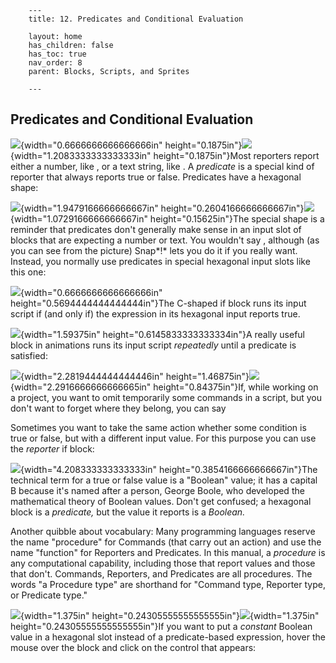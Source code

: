         ---
        title: 12. Predicates and Conditional Evaluation

        layout: home
        has_children: false
        has_toc: true
        nav_order: 8
        parent: Blocks, Scripts, and Sprites

        ---

 Predicates and Conditional Evaluation
-------------------------------------

![](image82.png){width="0.6666666666666666in"
height="0.1875in"}![](image83.png){width="1.2083333333333333in"
height="0.1875in"}Most reporters report either a number, like , or a
text string, like . A *predicate* is a special kind of reporter that
always reports true or false. Predicates have a hexagonal shape:

![](image84.png){width="1.9479166666666667in"
height="0.2604166666666667in"}![](image85.png){width="1.0729166666666667in"
height="0.15625in"}The special shape is a reminder that predicates don't
generally make sense in an input slot of blocks that are expecting a
number or text. You wouldn't say , although (as you can see from the
picture) Snap*!* lets you do it if you really want. Instead, you
normally use predicates in special hexagonal input slots like this one:

![](image86.png){width="0.6666666666666666in"
height="0.5694444444444444in"}The C-shaped if block runs its input
script if (and only if) the expression in its hexagonal input reports
true.

![](image87.png){width="1.59375in"
height="0.6145833333333334in"}A really useful block in animations runs
its input script *repeatedly* until a predicate is satisfied:

![](image88.png){width="2.2819444444444446in"
height="1.46875in"}![](image89.png){width="2.2916666666666665in"
height="0.84375in"}If, while working on a project, you want to omit
temporarily some commands in a script, but you don't want to forget
where they belong, you can say

Sometimes you want to take the same action whether some condition is
true or false, but with a different input value. For this purpose you
can use the *reporter* if block:

![](image90.png){width="4.208333333333333in"
height="0.3854166666666667in"}The technical term for a true or false
value is a "Boolean" value; it has a capital B because it's named after
a person, George Boole, who developed the mathematical theory of Boolean
values. Don't get confused; a hexagonal block is a *predicate,* but the
value it reports is a *Boolean.*

Another quibble about vocabulary: Many programming languages reserve the
name "procedure" for Commands (that carry out an action) and use the
name "function" for Reporters and Predicates. In this manual, a
*procedure* is any computational capability, including those that report
values and those that don't. Commands, Reporters, and Predicates are all
procedures. The words "a Procedure type" are shorthand for "Command
type, Reporter type, or Predicate type."

![](image91.png){width="1.375in"
height="0.24305555555555555in"}![](image92.png){width="1.375in"
height="0.24305555555555555in"}If you want to put a *constant* Boolean
value in a hexagonal slot instead of a predicate-based expression, hover
the mouse over the block and click on the control that appears:


